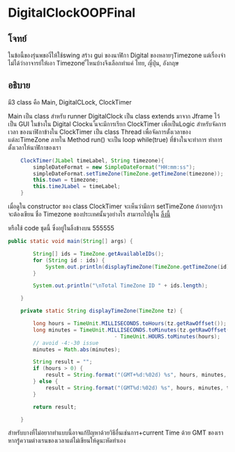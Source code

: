 # DigitalClockOOPFinal

## โจทย์
ในข้อนี้ของรุ่นพของี่ให้ใช้swing สร้าง gui ของนาฬิกา Digital ของหลายๆTimezone
แต่เรื่องจำไม่ได้ว่าอาจารย์ให้เอา Timezone ี่ไหนบ้างจึงเลือกทำแค่ ไทย, ญี่ปุ่น, อังกฤษ

## อธิบาย

มี3 class คือ Main, DigitalCLock, ClockTimer

Main เป็น class สำหรับ runner
DigitalClock เป็น class extends มาจาก Jframe ไว้เป็น GUI ในข้างใน Digital Clockน ั้นจะมีการเรียก ClockTimer เพื่อเป็นLogic สำหรับจัดการเวลา ของนาฬิกาข้างใน ClockTimer เป็น class Thread เพื่อจัดการตั้งเวลาของแต่ละTimeZone ภายใน Method run() จะเป็น loop while(true) ที่ข้างในจะทำการ ทำการตั้งเวลาให้นาฬิกาของเรา

```java
    ClockTimer(JLabel timeLabel, String timezone){
        simpleDateFormat = new SimpleDateFormat("HH:mm:ss");
        simpleDateFormat.setTimeZone(TimeZone.getTimeZone(timezone));
        this.town = timezone;
        this.timeJLabel = timeLabel;
    }
```

เมื่อดูใน constructor ของ class ClockTimer จะเห็นว่ามีการ setTimeZone
ถ้าอยากรู้เราจะต้องเขียน ชื่อ Timezone ของประเทศนั้นๆอย่างไร
สามารถไปดูใน [ลิ้งนี้](https://www.mkyong.com/java/java-display-list-of-timezone-with-gmt/)

หรือใช้ code ชุดนี้ ซึ่งอยู่ในลิ้งข้างบน 555555
```java
public static void main(String[] args) {

		String[] ids = TimeZone.getAvailableIDs();
		for (String id : ids) {
			System.out.println(displayTimeZone(TimeZone.getTimeZone(id)));
		}

		System.out.println("\nTotal TimeZone ID " + ids.length);

	}

	private static String displayTimeZone(TimeZone tz) {

		long hours = TimeUnit.MILLISECONDS.toHours(tz.getRawOffset());
		long minutes = TimeUnit.MILLISECONDS.toMinutes(tz.getRawOffset())
                                  - TimeUnit.HOURS.toMinutes(hours);
		// avoid -4:-30 issue
		minutes = Math.abs(minutes);

		String result = "";
		if (hours > 0) {
			result = String.format("(GMT+%d:%02d) %s", hours, minutes, tz.getID());
		} else {
			result = String.format("(GMT%d:%02d) %s", hours, minutes, tz.getID());
		}

		return result;

	}
```

สำหรับบางที่ไม่อยากทำแบบนี้อาจแก้ปัญหาด้วยวิธีอื่นเช่นการ+current Time ด้วย GMT ของเราหากรู้ความต่างเรนของเวลาแต่ไม่เขียนให้ดูนะหัดทำเอง
